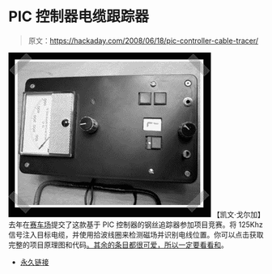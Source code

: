 # PIC 控制器电缆跟踪器

> 原文：<https://hackaday.com/2008/06/18/pic-controller-cable-tracer/>

[![](img/2ea573d4342e6df9b27a716ffdf07c37.png)](http://www.circuitcellar.com/microchip2007/winners/DE/index.html) 
【凯文·戈尔加】去年在[赛车场](http://www.circuitcellar.com/)提交了这款基于 PIC 控制器的钢丝追踪器参加项目竞赛。将 125Khz 信号注入目标电缆，并使用拾波线圈来检测磁场并识别电线位置。你可以点击获取完整的项目原理图和代码[。其余的条目都很可爱，所以一定要看看](http://www.circuitcellar.com/microchip2007/winners/DE/MT2202.html)[和](http://www.circuitcellar.com/microchip2007/winners/DE/index.html)。

*   [永久链接](http://www.circuitcellar.com/microchip2007/winners/DE/MT2202.html)
